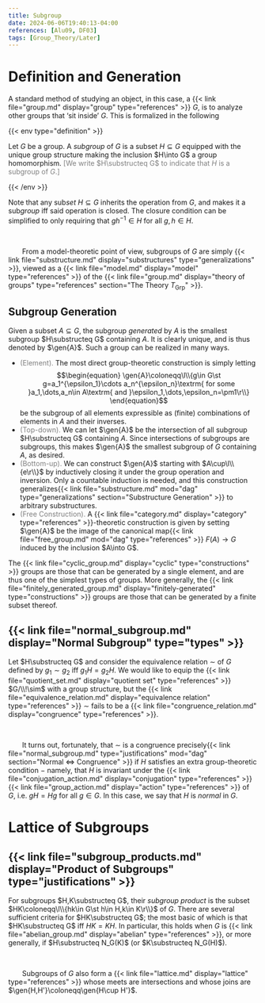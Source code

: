 ```yaml
---
title: Subgroup
date: 2024-06-06T19:40:13-04:00
references: [Alu09, DF03]
tags: [Group_Theory/Later]
---
```


# Definition and Generation

A standard method of studying an object, in this case, a {{< link file="group.md" display="group" type="references" >}} $G$, is to analyze other groups that ‘sit inside’ $G$. This is formalized in the following

{{< env type="definition" >}}

Let $G$ be a group. A *subgroup* of $G$ is a subset $H\subseteq G$ equipped with the unique group structure making the inclusion $H\into G$ a group homomorphism. <span style="color:gray">[We write $H\substructeq G$ to indicate that $H$ is a subgroup of $G$.]</span>

{{< /env >}}

Note that any sub*set* $H\subseteq G$ inherits the operation from $G$, and makes it a sub*group* iff said operation is closed. The closure condition can be simplified to only requiring that $gh^{-1}\in H$ for all $g,h\in H$.

<br>

&emsp;&emsp;From a model-theoretic point of view, subgroups of $G$ are simply {{< link file="substructure.md" display="substructures" type="generalizations" >}}, viewed as a {{< link file="model.md" display="model" type="references" >}} of the {{< link file="group.md" display="theory of groups" type="references" section="The Theory $T_\textrm{Grp}$" >}}.

<div class="space"></div>

<h2 id="subgroup_generation">Subgroup Generation</h2>

Given a subset $A\subseteq G$, the subgroup *generated* by $A$ is the smallest subgroup $H\substructeq G$ containing $A$. It is clearly unique, and is thus denoted by $\gen{A}$. Such a group can be realized in many ways.
* <span style="color:gray">(Element).</span> The most direct group-theoretic construction is simply letting
$$\begin{equation}
    \gen{A}\coloneqq\l\\{g\in G\st g=a_1^{\epsilon_1}\cdots a_n^{\epsilon_n}\textrm{ for some }a_1,\dots,a_n\in A\textrm{ and }\epsilon_1,\dots,\epsilon_n=\pm1\r\\}
\end{equation}$$
be the subgroup of all elements expressible as (finite) combinations of elements in $A$ and their inverses.
* <span style="color:gray">(Top-down).</span> We can let $\gen{A}$ be the intersection of all subgroup $H\substructeq G$ containing $A$. Since intersections of subgroups are subgroups, this makes $\gen{A}$ the smallest subgroup of $G$ containing $A$, as desired.
* <span style="color:gray">(Bottom-up).</span> We can construct $\gen{A}$ starting with $A\cup\l\\{e\r\\}$ by inductively closing it under the group operation and inversion. Only a countable induction is needed, and this construction generalizes{{< link file="substructure.md" mod="dag" type="generalizations" section="Substructure Generation" >}} to arbitrary substructures.
* <span style="color:gray">(Free Construction).</span> A {{< link file="category.md" display="category" type="references" >}}-theoretic construction is given by setting $\gen{A}$ be the image of the canonical map{{< link file="free_group.md" mod="dag" type="references" >}} $F(A)\to G$ induced by the inclusion $A\into G$.

The {{< link file="cyclic_group.md" display="cyclic" type="constructions" >}} groups are those that can be generated by a single element, and are thus one of the simplest types of groups. More generally, the {{< link file="finitely_generated_group.md" display="finitely-generated" type="constructions" >}} groups are those that can be generated by a finite subset thereof.

<div class="space"></div>

## {{< link file="normal_subgroup.md" display="Normal Subgroup" type="types" >}}

Let $H\substructeq G$ and consider the equivalence relation $\sim$ of $G$ defined by $g_1\sim g_2$ iff $g_1H=g_2H$. We would like to equip the {{< link file="quotient_set.md" display="quotient set" type="references" >}} $G/\\!\sim$ with a group structure, but the {{< link file="equivalence_relation.md" display="equivalence relation" type="references" >}} $\sim$ fails to be a {{< link file="congruence_relation.md" display="congruence" type="references" >}}.

<br>

&emsp;&emsp;It turns out, fortunately, that $\sim$ is a congruence precisely{{< link file="normal_subgroup.md" type="justifications" mod="dag" section="Normal $\Leftrightarrow$ Congruence" >}} if $H$ satisfies an extra group-theoretic condition $-$ namely, that $H$ is invariant under the {{< link file="conjugation_action.md" display="conjugation" type="references" >}} {{< link file="group_action.md" display="action" type="references" >}} of $G$, i.e. $gH=Hg$ for all $g\in G$. In this case, we say that $H$ is *normal* in $G$.

# Lattice of Subgroups

## {{< link file="subgroup_products.md" display="Product of Subgroups" type="justifications" >}}

For subgroups $H,K\substructeq G$, their *subgroup product* is the subset $HK\coloneqq\l\\{hk\in G\st h\in H,k\in K\r\\}$ of $G$. There are several sufficient criteria for $HK\substructeq G$; the most basic of which is that $HK\substructeq G$ iff $HK=KH$. In particular, this holds when $G$ is {{< link file="abelian_group.md" display="abelian" type="references" >}}, or more generally, if $H\substructeq N_G(K)$ (or $K\substructeq N_G(H)$).

<br>

&emsp;&emsp;Subgroups of $G$ also form a {{< link file="lattice.md" display="lattice" type="references" >}} whose meets are intersections and whose joins are $\gen{H,H'}\coloneqq\gen{H\cup H'}$.
